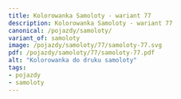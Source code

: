 ```yaml
---
title: Kolorowanka Samoloty - wariant 77
description: Kolorowanka Samoloty - wariant 77
canonical: /pojazdy/samoloty/
variant_of: samoloty
image: /pojazdy/samoloty/77/samoloty-77.svg
pdf: /pojazdy/samoloty/77/samoloty-77.pdf
alt: "Kolorowanka do druku samoloty"
tags:
- pojazdy
- samoloty
---
```

